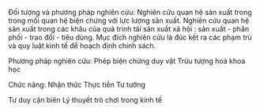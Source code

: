 Đối tượng và phương pháp nghiên cứu:
	Nghiên cứu quan hệ sản xuất trong  trong mối quan hệ biện chứng với lực lượng sản xuất.
	Nghiên cứu quan hệ sản xuất trong các khâu của quá trình tái sản xuất xã hội : sản xuất - phân phối - trao đổi - tiêu dùng.
	Mục đích nghiên cứu là đúc kết ra các phạm trù và quy luật kinh tế để hoạch định chính sách.

Phương pháp nghiên cứu:
	Phép biện chứng duy vật
	Trừu tượng hoá khoa học

Chức năng:
	Nhận thức
	Thực tiễn
	Tư tưởng

Tư duy cận biên
Lý thuyết trò chơi trong kinh tế

